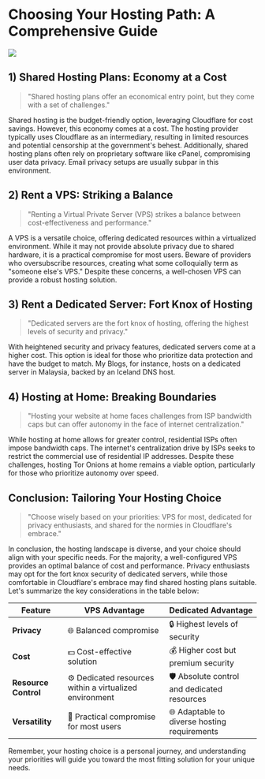 # Choosing Your Hosting Path: A Comprehensive Guide

![](D:\Uploadtocloud\librem-mini-right-angle-back.png)

## 1) Shared Hosting Plans: Economy at a Cost

> "Shared hosting plans offer an economical entry point, but they come with a set of challenges."

Shared hosting is the budget-friendly option, leveraging Cloudflare for cost savings. However, this economy comes at a cost. The hosting provider typically uses Cloudflare as an intermediary, resulting in limited resources and potential censorship at the government's behest. Additionally, shared hosting plans often rely on proprietary software like cPanel, compromising user data privacy. Email privacy setups are usually subpar in this environment.

## 2) Rent a VPS: Striking a Balance

> "Renting a Virtual Private Server (VPS) strikes a balance between cost-effectiveness and performance."

A VPS is a versatile choice, offering dedicated resources within a virtualized environment. While it may not provide absolute privacy due to shared hardware, it is a practical compromise for most users. Beware of providers who oversubscribe resources, creating what some colloquially term as "someone else's VPS." Despite these concerns, a well-chosen VPS can provide a robust hosting solution.

## 3) Rent a Dedicated Server: Fort Knox of Hosting

> "Dedicated servers are the fort knox of hosting, offering the highest levels of security and privacy."

With heightened security and privacy features, dedicated servers come at a higher cost. This option is ideal for those who prioritize data protection and have the budget to match. My Blogs, for instance, hosts on a dedicated server in Malaysia, backed by an Iceland DNS host.

## 4) Hosting at Home: Breaking Boundaries

> "Hosting your website at home faces challenges from ISP bandwidth caps but can offer autonomy in the face of internet centralization."

While hosting at home allows for greater control, residential ISPs often impose bandwidth caps. The internet's centralization drive by ISPs seeks to restrict the commercial use of residential IP addresses. Despite these challenges, hosting Tor Onions at home remains a viable option, particularly for those who prioritize autonomy over speed.

## Conclusion: Tailoring Your Hosting Choice

> "Choose wisely based on your priorities: VPS for most, dedicated for privacy enthusiasts, and shared for the normies in Cloudflare's embrace."

In conclusion, the hosting landscape is diverse, and your choice should align with your specific needs. For the majority, a well-configured VPS provides an optimal balance of cost and performance. Privacy enthusiasts may opt for the fort knox security of dedicated servers, while those comfortable in Cloudflare's embrace may find shared hosting plans suitable. Let's summarize the key considerations in the table below:

| Feature              | VPS Advantage                                           | Dedicated Advantage                          |
| -------------------- | ------------------------------------------------------- | -------------------------------------------- |
| **Privacy**          | 🌐 Balanced compromise                                  | 🔒 Highest levels of security                |
| **Cost**             | 💵 Cost-effective solution                              | 💰 Higher cost but premium security          |
| **Resource Control** | ⚙️ Dedicated resources within a virtualized environment | 🛡️ Absolute control and dedicated resources |
| **Versatility**      | 🔄 Practical compromise for most users                  | 🌐 Adaptable to diverse hosting requirements |

Remember, your hosting choice is a personal journey, and understanding your priorities will guide you toward the most fitting solution for your unique needs.
